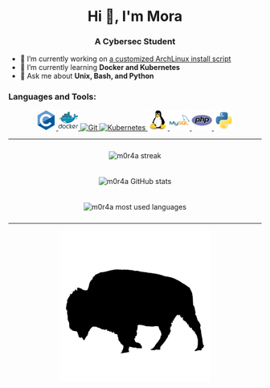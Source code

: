 <h1 align="center">Hi 👋, I'm Mora</h1>
<h3 align="center">A Cybersec Student</h3>

- 🔭 I’m currently working on [a customized ArchLinux install script](https://github.com/m0r4a/ArchLinux-Install-Script)
- 🌱 I’m currently learning **Docker and Kubernetes**
- 💬 Ask me about **Unix, Bash, and Python**

<h3 align="left">Languages and Tools:</h3>
<p align="center">
  <a href="https://www.cprogramming.com/" target="_blank" rel="noreferrer"> 
    <img src="https://raw.githubusercontent.com/devicons/devicon/master/icons/c/c-original.svg" alt="C" width="40" height="40"/> 
  </a>
  <a href="https://www.docker.com/" target="_blank" rel="noreferrer"> 
    <img src="https://raw.githubusercontent.com/devicons/devicon/master/icons/docker/docker-original-wordmark.svg" alt="Docker" width="40" height="40"/> 
  </a>
  <a href="https://git-scm.com/" target="_blank" rel="noreferrer"> 
    <img src="https://www.vectorlogo.zone/logos/git-scm/git-scm-icon.svg" alt="Git" width="40" height="40"/> 
  </a>
  <a href="https://kubernetes.io" target="_blank" rel="noreferrer"> 
    <img src="https://www.vectorlogo.zone/logos/kubernetes/kubernetes-icon.svg" alt="Kubernetes" width="40" height="40"/> 
  </a>
  <a href="https://www.linux.org/" target="_blank" rel="noreferrer"> 
    <img src="https://raw.githubusercontent.com/devicons/devicon/master/icons/linux/linux-original.svg" alt="Linux" width="40" height="40"/> 
  </a>
  <a href="https://www.mysql.com/" target="_blank" rel="noreferrer"> 
    <img src="https://raw.githubusercontent.com/devicons/devicon/master/icons/mysql/mysql-original-wordmark.svg" alt="MySQL" width="40" height="40"/> 
  </a>
  <a href="https://www.php.net" target="_blank" rel="noreferrer"> 
    <img src="https://raw.githubusercontent.com/devicons/devicon/master/icons/php/php-original.svg" alt="PHP" width="40" height="40"/> 
  </a>
  <a href="https://www.python.org" target="_blank" rel="noreferrer"> 
    <img src="https://raw.githubusercontent.com/devicons/devicon/master/icons/python/python-original.svg" alt="Python" width="40" height="40"/> 
  </a>
</p>

---

<p align="center">
  <img src="https://github-readme-streak-stats.herokuapp.com/?user=m0r4a&theme=aura" alt="m0r4a streak" style="width: 400px; margin: 10px;"/>
</p>
<p align="center">
  <img src="https://github-readme-stats.vercel.app/api?username=m0r4a&show_icons=true&theme=aura" alt="m0r4a GitHub stats" style="width: 350px; margin: 10px;"/>
</p>
<p align="center">
  <img src="https://github-readme-stats.vercel.app/api/top-langs/?username=m0r4a&layout=compact&theme=aura" alt="m0r4a most used languages" style="width: 300px; margin: 10px;"/>
</p>

--- 
<p align="center"> 
  <a href="https://www.fcfm.uanl.mx/" target="_blank" rel="noreferrer"> 
    <img src="https://github.com/m0r4a/m0r4a/blob/main/Bison.png" alt="fcfm" width="300" height="300"/> 
  </a>
</p>

